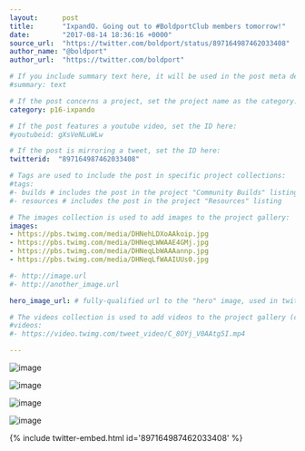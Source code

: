 ```yaml
---
layout:      post
title:       "IxpandO. Going out to #BoldportClub members tomorrow!"
date:        "2017-08-14 18:36:16 +0000"
source_url:  "https://twitter.com/boldport/status/897164987462033408"
author_name: "@boldport"
author_url:  "https://twitter.com/boldport"

# If you include summary text here, it will be used in the post meta description instead of an excerpt from the post body
#summary: text

# If the post concerns a project, set the project name as the category:
category: p16-ixpando

# If the post features a youtube video, set the ID here:
#youtubeid: gXsVeNLuWLw

# If the post is mirroring a tweet, set the ID here:
twitterid:  "897164987462033408"

# Tags are used to include the post in specific project collections:
#tags:
#- builds # includes the post in the project "Community Builds" listing
#- resources # includes the post in the project "Resources" listing

# The images collection is used to add images to the project gallery:
images:
- https://pbs.twimg.com/media/DHNehLDXoAAkoip.jpg
- https://pbs.twimg.com/media/DHNeqLWWAAE4GMj.jpg
- https://pbs.twimg.com/media/DHNeqLbWAAAannp.jpg
- https://pbs.twimg.com/media/DHNeqLfWAAIUUs0.jpg

#- http://image.url
#- http://another_image.url

hero_image_url: # fully-qualified url to the "hero" image, used in twitter cards for example

# The videos collection is used to add videos to the project gallery (currently only mp4):
#videos:
#- https://video.twimg.com/tweet_video/C_8OYj_V0AAtg5I.mp4

---
```


![image](https://pbs.twimg.com/media/DHNehLDXoAAkoip.jpg)

![image](https://pbs.twimg.com/media/DHNeqLWWAAE4GMj.jpg)

![image](https://pbs.twimg.com/media/DHNeqLbWAAAannp.jpg)

![image](https://pbs.twimg.com/media/DHNeqLfWAAIUUs0.jpg)

{% include twitter-embed.html id='897164987462033408' %}



